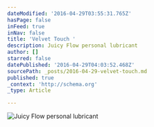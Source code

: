 ```yaml
---
dateModified: '2016-04-29T03:55:31.765Z'
hasPage: false
inFeed: true
inNav: false
title: 'Velvet Touch '
description: Juicy Flow personal lubricant
author: []
starred: false
datePublished: '2016-04-29T04:03:52.468Z'
sourcePath: _posts/2016-04-29-velvet-touch.md
published: true
_context: 'http://schema.org'
_type: Article

---
```

![Juicy Flow personal lubricant](https://s3-us-west-2.amazonaws.com/the-grid-img/p/1c8803cd895dacf794cfc8a0b0af1984e2e88c46.png)